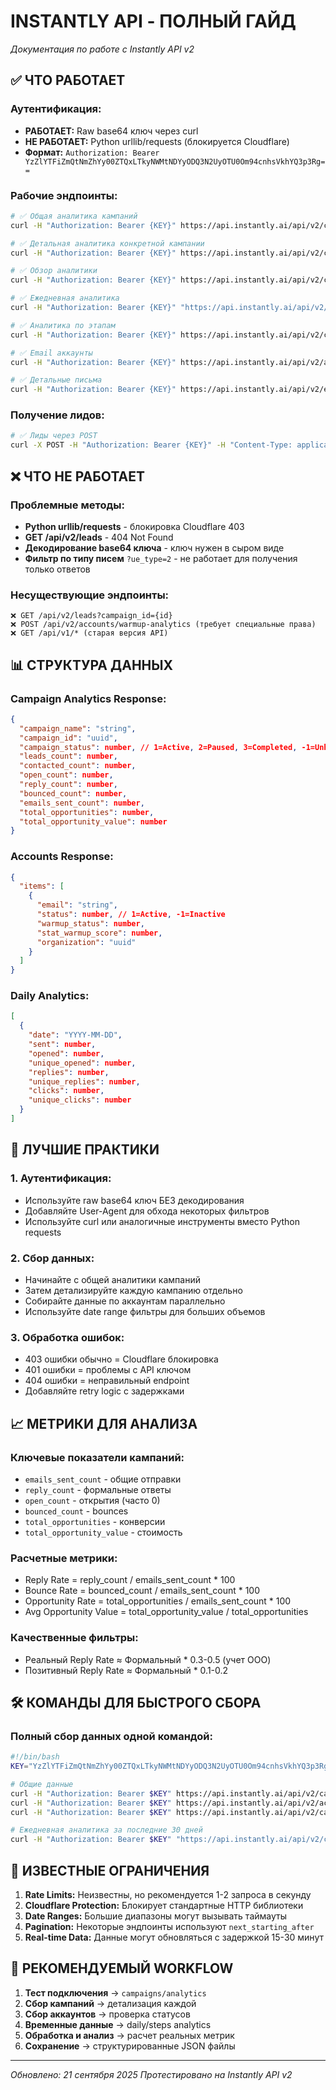 # INSTANTLY API - ПОЛНЫЙ ГАЙД
*Документация по работе с Instantly API v2*

## ✅ ЧТО РАБОТАЕТ

### Аутентификация:
- **РАБОТАЕТ:** Raw base64 ключ через curl
- **НЕ РАБОТАЕТ:** Python urllib/requests (блокируется Cloudflare)
- **Формат:** `Authorization: Bearer YzZlYTFiZmQtNmZhYy00ZTQxLTkyNWMtNDYyODQ3N2UyOTU0Om94cnhsVkhYQ3p3Rg==`

### Рабочие эндпоинты:
```bash
# ✅ Общая аналитика кампаний
curl -H "Authorization: Bearer {KEY}" https://api.instantly.ai/api/v2/campaigns/analytics

# ✅ Детальная аналитика конкретной кампании
curl -H "Authorization: Bearer {KEY}" https://api.instantly.ai/api/v2/campaigns/analytics?id={campaign_id}

# ✅ Обзор аналитики
curl -H "Authorization: Bearer {KEY}" https://api.instantly.ai/api/v2/campaigns/analytics/overview

# ✅ Ежедневная аналитика
curl -H "Authorization: Bearer {KEY}" "https://api.instantly.ai/api/v2/campaigns/analytics/daily?start_date=2024-01-01&end_date=2025-09-21"

# ✅ Аналитика по этапам
curl -H "Authorization: Bearer {KEY}" https://api.instantly.ai/api/v2/campaigns/analytics/steps?campaign_id={campaign_id}

# ✅ Email аккаунты
curl -H "Authorization: Bearer {KEY}" https://api.instantly.ai/api/v2/accounts

# ✅ Детальные письма
curl -H "Authorization: Bearer {KEY}" https://api.instantly.ai/api/v2/emails?limit=100
```

### Получение лидов:
```bash
# ✅ Лиды через POST
curl -X POST -H "Authorization: Bearer {KEY}" -H "Content-Type: application/json" -d '{"campaign_id":"{campaign_id}","limit":20}' https://api.instantly.ai/api/v2/leads/list
```

## ❌ ЧТО НЕ РАБОТАЕТ

### Проблемные методы:
- **Python urllib/requests** - блокировка Cloudflare 403
- **GET /api/v2/leads** - 404 Not Found
- **Декодирование base64 ключа** - ключ нужен в сыром виде
- **Фильтр по типу писем** `?ue_type=2` - не работает для получения только ответов

### Несуществующие эндпоинты:
```
❌ GET /api/v2/leads?campaign_id={id}
❌ POST /api/v2/accounts/warmup-analytics (требует специальные права)
❌ GET /api/v1/* (старая версия API)
```

## 📊 СТРУКТУРА ДАННЫХ

### Campaign Analytics Response:
```json
{
  "campaign_name": "string",
  "campaign_id": "uuid",
  "campaign_status": number, // 1=Active, 2=Paused, 3=Completed, -1=Unhealthy, -2=Bounce
  "leads_count": number,
  "contacted_count": number,
  "open_count": number,
  "reply_count": number,
  "bounced_count": number,
  "emails_sent_count": number,
  "total_opportunities": number,
  "total_opportunity_value": number
}
```

### Accounts Response:
```json
{
  "items": [
    {
      "email": "string",
      "status": number, // 1=Active, -1=Inactive
      "warmup_status": number,
      "stat_warmup_score": number,
      "organization": "uuid"
    }
  ]
}
```

### Daily Analytics:
```json
[
  {
    "date": "YYYY-MM-DD",
    "sent": number,
    "opened": number,
    "unique_opened": number,
    "replies": number,
    "unique_replies": number,
    "clicks": number,
    "unique_clicks": number
  }
]
```

## 🔧 ЛУЧШИЕ ПРАКТИКИ

### 1. Аутентификация:
- Используйте raw base64 ключ БЕЗ декодирования
- Добавляйте User-Agent для обхода некоторых фильтров
- Используйте curl или аналогичные инструменты вместо Python requests

### 2. Сбор данных:
- Начинайте с общей аналитики кампаний
- Затем детализируйте каждую кампанию отдельно
- Собирайте данные по аккаунтам параллельно
- Используйте date range фильтры для больших объемов

### 3. Обработка ошибок:
- 403 ошибки обычно = Cloudflare блокировка
- 401 ошибки = проблемы с API ключом
- 404 ошибки = неправильный endpoint
- Добавляйте retry logic с задержками

## 📈 МЕТРИКИ ДЛЯ АНАЛИЗА

### Ключевые показатели кампаний:
- `emails_sent_count` - общие отправки
- `reply_count` - формальные ответы
- `open_count` - открытия (часто 0)
- `bounced_count` - bounces
- `total_opportunities` - конверсии
- `total_opportunity_value` - стоимость

### Расчетные метрики:
- Reply Rate = reply_count / emails_sent_count * 100
- Bounce Rate = bounced_count / emails_sent_count * 100
- Opportunity Rate = total_opportunities / emails_sent_count * 100
- Avg Opportunity Value = total_opportunity_value / total_opportunities

### Качественные фильтры:
- Реальный Reply Rate ≈ Формальный * 0.3-0.5 (учет OOO)
- Позитивный Reply Rate ≈ Формальный * 0.1-0.2

## 🛠️ КОМАНДЫ ДЛЯ БЫСТРОГО СБОРА

### Полный сбор данных одной командой:
```bash
#!/bin/bash
KEY="YzZlYTFiZmQtNmZhYy00ZTQxLTkyNWMtNDYyODQ3N2UyOTU0Om94cnhsVkhYQ3p3Rg=="

# Общие данные
curl -H "Authorization: Bearer $KEY" https://api.instantly.ai/api/v2/campaigns/analytics > campaigns.json
curl -H "Authorization: Bearer $KEY" https://api.instantly.ai/api/v2/accounts > accounts.json
curl -H "Authorization: Bearer $KEY" https://api.instantly.ai/api/v2/campaigns/analytics/overview > overview.json

# Ежедневная аналитика за последние 30 дней
curl -H "Authorization: Bearer $KEY" "https://api.instantly.ai/api/v2/campaigns/analytics/daily?start_date=$(date -d '30 days ago' +%Y-%m-%d)&end_date=$(date +%Y-%m-%d)" > daily.json
```

## 🚨 ИЗВЕСТНЫЕ ОГРАНИЧЕНИЯ

1. **Rate Limits:** Неизвестны, но рекомендуется 1-2 запроса в секунду
2. **Cloudflare Protection:** Блокирует стандартные HTTP библиотеки
3. **Date Ranges:** Большие диапазоны могут вызывать таймауты
4. **Pagination:** Некоторые эндпоинты используют `next_starting_after`
5. **Real-time Data:** Данные могут обновляться с задержкой 15-30 минут

## 🎯 РЕКОМЕНДУЕМЫЙ WORKFLOW

1. **Тест подключения** → `campaigns/analytics`
2. **Сбор кампаний** → детализация каждой
3. **Сбор аккаунтов** → проверка статусов
4. **Временные данные** → daily/steps analytics
5. **Обработка и анализ** → расчет реальных метрик
6. **Сохранение** → структурированные JSON файлы

---
*Обновлено: 21 сентября 2025*
*Протестировано на Instantly API v2*